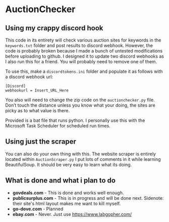 # AuctionChecker
## Using my crappy discord hook
This code in its entirety will check various auction sites for keywords in the `keywords.txt` folder and post results to discord webhook. However, the code is probably broken
because I made a bunch of untested modifications before uploading to github. I designed it to update two discord webhooks as I also run this for a friend.
You will probably need to remove one of them.

To use this, make a `discordtokens.ini` folder and populate it as follows with a discord webhook url:

```
[Discord]
webhookurl = Insert_URL_Here
```

You also will need to change the zip code on the `auctionchecker.py` file. Don’t touch the distance unless you know what your doing, the sites are picky as to what value is there.

Provided is a bat file that runs python. I personally use this with the Microsoft Task Scheduler for scheduled run times.

## Using just the scraper
You can also do your own thing with this. The website scraper is entirely located within `AuctionScraper.py`
I put lots of comments in it while learning BeautifulSoup. It should be very easy to learn what its doing.

## What is done and what i plan to do
* **govdeals.com**        - This is done and works well enough.
* **publicsurplus.com**   - This is in progress and will be done next. Sidenote: their site's html layout makes me want to kill myself.
* **go-dove.com**         - Planned
* **ebay.com**                - Never. Just use https://www.labgopher.com/
